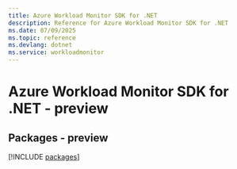 ```yaml
---
title: Azure Workload Monitor SDK for .NET
description: Reference for Azure Workload Monitor SDK for .NET
ms.date: 07/09/2025
ms.topic: reference
ms.devlang: dotnet
ms.service: workloadmonitor
---
```

# Azure Workload Monitor SDK for .NET - preview
## Packages - preview
[!INCLUDE [packages](workload-monitor-index.md)]